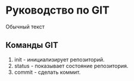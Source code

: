 # Руководство по GIT
Обычный текст
## Команды GIT
1. init - инициализирует репозиторий.
2. status - показывает состояние репозитория.
3. commit - сделать коммит.